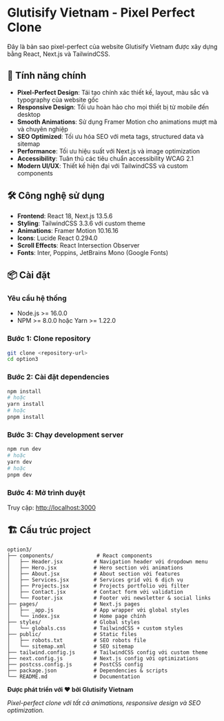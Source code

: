 # Glutisify Vietnam - Pixel Perfect Clone

Đây là bản sao pixel-perfect của website Glutisify Vietnam được xây dựng bằng React, Next.js và TailwindCSS.

## 🎯 Tính năng chính

- **Pixel-Perfect Design**: Tái tạo chính xác thiết kế, layout, màu sắc và typography của website gốc
- **Responsive Design**: Tối ưu hoàn hảo cho mọi thiết bị từ mobile đến desktop
- **Smooth Animations**: Sử dụng Framer Motion cho animations mượt mà và chuyên nghiệp
- **SEO Optimized**: Tối ưu hóa SEO với meta tags, structured data và sitemap
- **Performance**: Tối ưu hiệu suất với Next.js và image optimization
- **Accessibility**: Tuân thủ các tiêu chuẩn accessibility WCAG 2.1
- **Modern UI/UX**: Thiết kế hiện đại với TailwindCSS và custom components

## 🛠️ Công nghệ sử dụng

- **Frontend**: React 18, Next.js 13.5.6
- **Styling**: TailwindCSS 3.3.6 với custom theme
- **Animations**: Framer Motion 10.16.16
- **Icons**: Lucide React 0.294.0
- **Scroll Effects**: React Intersection Observer
- **Fonts**: Inter, Poppins, JetBrains Mono (Google Fonts)

## 📦 Cài đặt

### Yêu cầu hệ thống
- Node.js >= 16.0.0
- NPM >= 8.0.0 hoặc Yarn >= 1.22.0

### Bước 1: Clone repository
```bash
git clone <repository-url>
cd option3
```

### Bước 2: Cài đặt dependencies
```bash
npm install
# hoặc
yarn install
# hoặc
pnpm install
```

### Bước 3: Chạy development server
```bash
npm run dev
# hoặc
yarn dev
# hoặc
pnpm dev
```

### Bước 4: Mở trình duyệt
Truy cập: [http://localhost:3000](http://localhost:3000)

## 🏗️ Cấu trúc project

```
option3/
├── components/              # React components
│   ├── Header.jsx          # Navigation header với dropdown menu
│   ├── Hero.jsx            # Hero section với animations
│   ├── About.jsx           # About section với features
│   ├── Services.jsx        # Services grid với 6 dịch vụ
│   ├── Projects.jsx        # Projects portfolio với filter
│   ├── Contact.jsx         # Contact form với validation
│   └── Footer.jsx          # Footer với newsletter & social links
├── pages/                  # Next.js pages
│   ├── _app.js             # App wrapper với global styles
│   └── index.jsx           # Home page chính
├── styles/                 # Global styles
│   └── globals.css         # TailwindCSS + custom styles
├── public/                 # Static files
│   ├── robots.txt          # SEO robots file
│   └── sitemap.xml         # SEO sitemap
├── tailwind.config.js      # TailwindCSS config với custom theme
├── next.config.js          # Next.js config với optimizations
├── postcss.config.js       # PostCSS config
├── package.json            # Dependencies & scripts
└── README.md               # Documentation
```



**Được phát triển với ❤️ bởi Glutisify Vietnam**

*Pixel-perfect clone với tất cả animations, responsive design và SEO optimization.*

